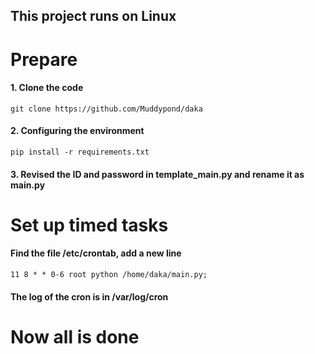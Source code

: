 ## This project runs on Linux



# Prepare

#### 1. Clone the code

```
git clone https://github.com/Muddypond/daka
```

#### 2. Configuring the environment

```
pip install -r requirements.txt
```

#### 3. Revised the ID and password in template_main.py and rename it as main.py



# Set up timed tasks

#### Find the file /etc/crontab, add a new line

```
11 8 * * 0-6 root python /home/daka/main.py; 
```

#### The log of the cron is in /var/log/cron



# Now all is done


